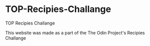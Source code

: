 # TOP-Recipies-Challange
TOP Recipies Challange


This website was made as a part of the The Odin Project's Recipies Challange

